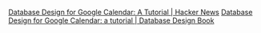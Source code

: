 
[Database Design for Google Calendar: A Tutorial | Hacker News](https://news.ycombinator.com/item?id=41043371)
[Database Design for Google Calendar: a tutorial | Database Design Book](https://kb.databasedesignbook.com/posts/google-calendar/)
